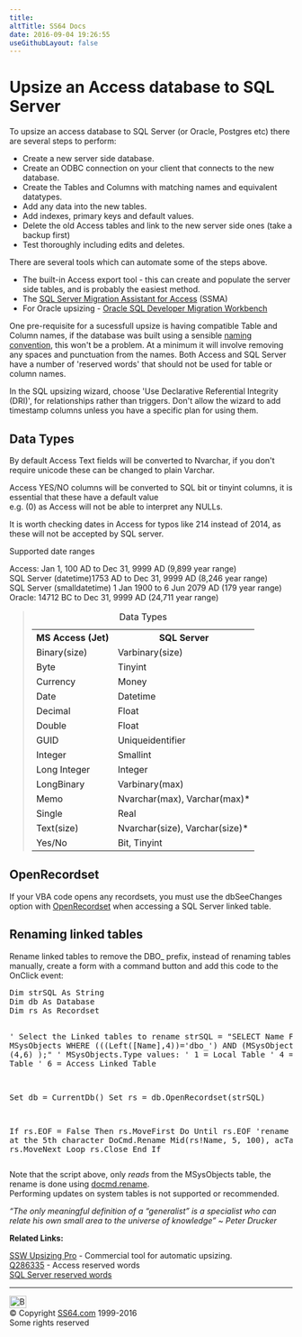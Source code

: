 ```yaml
---
title:
altTitle: SS64 Docs
date: 2016-09-04 19:26:55
useGithubLayout: false
---
```

<!-- #BeginLibraryItem "/Library/head_access_syntax.lbi" --><!-- #EndLibraryItem --><h1>Upsize an Access database to SQL Server</h1>
<p>To upsize an access database to SQL Server (or Oracle, Postgres etc) there are several steps to perform:</p>
<ul>
<li>Create a new server side database.</li>
<li>Create an ODBC connection on your client that connects to the new database.</li>
<li>Create the Tables and Columns with matching names and equivalent datatypes.</li>
<li>Add any data into the new tables.
</li>
<li>Add indexes, primary keys and default values.</li>
<li>Delete the old Access tables and link to the new server side ones (take a backup first)</li>
<li>Test thoroughly including edits and deletes.</li>
</ul>
<p>There are several tools which can automate some of the steps above.</p>
<ul>
<li>The built-in Access export tool - this can create and populate the server side tables, and is probably the easiest method.</li>
<li>The <a href="http://blogs.msdn.com/b/ssma/archive/2011/01/29/access-to-sql-server-migration-how-to-use-ssma.aspx">SQL Server Migration Assistant for Access</a> (SSMA)</li>
<li>For Oracle upsizing - <a href="http://www.oracle.com/technetwork/database/migration/omwb-getstarted-093461.html">Oracle SQL Developer Migration Workbench</a></li>
</ul>
<p>One pre-requisite for a sucessfull upsize is having compatible Table and Column names, if the database was built using a sensible <a href="syntax-naming.html">naming convention</a>, this won't be a problem. At a minimum it will involve removing any spaces and punctuation from the names. Both Access and SQL Server have a number of 'reserved words' that should not be used for table or column names.</p>
<p>In the SQL upsizing wizard, choose 'Use Declarative Referential Integrity (DRI)', for relationships rather than triggers. Don't allow the wizard to add timestamp columns unless you have a specific plan for using them.</p>
<h2>Data Types</h2>
<p>By default Access Text fields	will be converted to Nvarchar, if you don't require unicode these can be changed to plain Varchar.</p>
<p>Access YES/NO columns will be converted to SQL  	bit or tinyint columns, it is essential that these have a default value<br>
e.g. <span class="code">(0)</span> as Access will not be able to interpret any NULLs.</p>
<p>It is worth checking dates in Access for typos like 214 instead of 2014, as these will not be accepted by SQL server.</p>
<p>Supported date ranges</p>

<p>Access:  Jan 1, 100 AD to Dec 31, 9999 AD (9,899 year range)<br>
SQL Server (datetime)1753 AD to Dec 31, 9999 AD (8,246 year range)<br>
SQL Server (smalldatetime) 1 Jan 1900 to 6 Jun 2079 AD (179 year range)<br>
Oracle: 14712 BC to Dec 31, 9999 AD (24,711 year range)</p>

<blockquote>
<table cols="2">
<caption>Data Types</caption>
<tbody><tr>
<th>MS Access (Jet)</th>
<th>SQL Server</th>
</tr>

<tr>
<td>Binary(size)</td>
<td>Varbinary(size)</td>
</tr>
<tr>
<td>Byte</td>
<td>Tinyint</td>
</tr>
<tr>
<td>Currency</td>
<td>Money</td>
</tr>
<tr>
<td>Date</td>
<td>Datetime</td>
</tr>
<tr>
<td>Decimal</td>
<td>Float</td>
</tr>
<tr>
<td>Double</td>
<td>Float</td>
</tr>
<tr>
<td>GUID</td>
<td>Uniqueidentifier</td>
</tr>
<tr>
<td>Integer</td>
<td>Smallint</td>
</tr>
<tr>
<td>Long Integer</td>
<td>Integer</td>
</tr>
<tr>
<td>LongBinary</td>
<td>Varbinary(max)</td>
</tr>
<tr>
<td>Memo</td>
<td>Nvarchar(max), Varchar(max)*</td>
</tr>
<tr>
<td>Single</td>
<td>Real</td>
</tr>
<tr>
<td>Text(size)</td>
<td>Nvarchar(size), Varchar(size)*</td>
</tr>
<tr>
<td>Yes/No</td>
<td>Bit, Tinyint</td>
</tr>
</tbody></table></blockquote>
<h2>OpenRecordset</h2>
<p>If your VBA code opens any recordsets, you must use the dbSeeChanges option with <a href="openrecordset.html">OpenRecordset</a> when accessing a SQL Server linked table.</p>
<h2>Renaming linked tables</h2>
<p>Rename linked tables to remove the DBO_ prefix, instead of renaming tables manually, create a form with a command button and add this code to the OnClick event:</p>
<pre>Dim strSQL As String
Dim db As Database
Dim rs As Recordset
 
' Select the Linked tables to rename
strSQL = "SELECT Name FROM MSysObjects WHERE (((Left([Name],4))='dbo_') AND (MSysObjects.Type) IN (4,6) );"
' MSysObjects.Type values:
' 1 = Local Table
' 4 = ODBC Linked Table
' 6 = Access Linked Table
 
Set db = CurrentDb()
Set rs = db.OpenRecordset(strSQL)
 
If rs.EOF = False Then
    rs.MoveFirst
    Do Until rs.EOF
        'rename starting at the 5th character
        DoCmd.Rename Mid(rs!Name, 5, 100), acTable, rs!Name
        rs.MoveNext
    Loop
    rs.Close
End If</pre>
<p>Note that the script above, only <i>reads</i> from the MSysObjects table, the rename is done using <a href="rename.html">docmd.rename</a>. <br>
Performing updates on system tables is not supported or recommended.</p>
<p class="quote"><i>“The only meaningful definition of a “generalist” is a specialist who can relate his own small area to the universe of knowledge” ~ Peter Drucker</i></p>
<p><b>Related Links:</b></p>
<p><a href="http://www.ssw.com.au/ssw/upsizingpro/">SSW Upsizing Pro</a> - Commercial tool for automatic upsizing.<br>
<a href="http://support.microsoft.com/kb/286335">Q286335</a> - Access reserved words <br>
<a href="http://msdn.microsoft.com/en-us/library/ms189822.aspx">SQL Server reserved words</a> </p><!-- #BeginLibraryItem "/Library/foot_access.lbi" --><p>
<!-- access -->

<hr>
<div id="bl" class="footer"><a href="syntax-upsize.html#"><img src="../images/top.png" width="30" height="22" alt="Back to the Top"></a></div>
<div id="br" class="footer, tagline">© Copyright <a href="http://ss64.com/">SS64.com</a> 1999-2016<br>
Some rights reserved</div><!-- #EndLibraryItem -->

